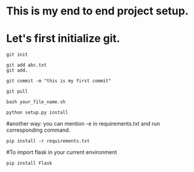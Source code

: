 # This is my end to end project setup. 
# Let's first initialize git.
```
git init
```


```
git add abc.txt
git add.
```

```
git commit -m "this is my first commit"
```


```
git pull
```

```
bash your_file_name.sh
```

```
python setup.py install
```

#another way: you can mention -e in requirements.txt and run corresponding command.

```
pip install -r requirements.txt
```

#To import flask in your current environment

```
pip install Flask
```